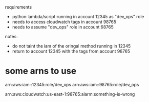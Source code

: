 requirements  
- python lambda/script running in account 12345 as "dev_ops" role  
- needs to access cloudwatch tags in account 98765  
- needs to assume "dev_ops" role in account 98765  

notes:  
- do not taint the iam of the oringal method running in 12345
- return to account 12345 with the tags from account 98765

# some arns to use
arn:aws:iam::12345:role/dev_ops
arn:aws:iam::98765:role/dev_ops

arn:aws:cloudwatch:us-east-1:98765:alarm:something-is-wrong
